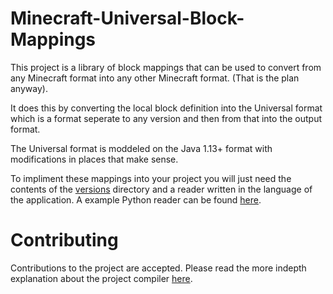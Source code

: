 # Minecraft-Universal-Block-Mappings
This project is a library of block mappings that can be used to convert from any Minecraft format into any other Minecraft format. (That is the plan anyway).

It does this by converting the local block definition into the Universal format which is a format seperate to any version and then from that into the output format.

The Universal format is moddeled on the Java 1.13+ format with modifications in places that make sense.

To impliment these mappings into your project you will just need the contents of the [versions](versions) directory and a reader written in the language of the application. A example Python reader can be found [here](Reader/read.py).

# Contributing

Contributions to the project are accepted. Please read the more indepth explanation about the project compiler [here](compiler/README.md).

